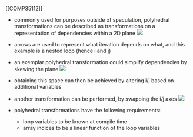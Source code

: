 [[COMP35112]]

- commonly used for purposes outside of speculation, polyhedral transformations can be described as transformations on a representation of dependencies within a 2D plane
![](https://i.imgur.com/oU3374u.png)
- arrows are used to represent what iteration depends on what, and this example is a nested loop (hence i and j)
- an exemplar polyhedral transformation could simplify dependencies by skewing the plane
![](https://i.imgur.com/LfOAQUc.png)
- obtaining this space can then be achieved by altering i/j based on additional variables
- another transformation can be performed, by swapping the i/j axes
![](https://i.imgur.com/KsPIVy2.png)

- polyhedral transformations have the following requirements:
	- loop variables to be known at compile time
	- array indices to be a linear function of the loop variables